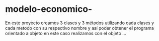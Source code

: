 # modelo-economico-
En este proyecto creamos 3 clases y 3 métodos utilizando cada clases y cada metodo con su respectivo nombre y así poder obtener el programa orientado a objeto en este caso realizamos con el objeto …
